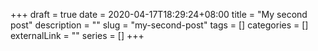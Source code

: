 +++ 
draft = true
date = 2020-04-17T18:29:24+08:00
title = "My second post"
description = ""
slug = "my-second-post" 
tags = []
categories = []
externalLink = ""
series = []
+++
